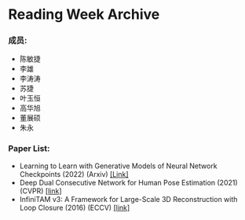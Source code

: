 # Reading Week Archive
### 成员:

- 陈敏捷
- 李雄
- 李涛涛
- 苏捷
- 叶玉恒
- 高华旭
- 董展硕
- 朱永

### Paper List:

- Learning to Learn with Generative Models of Neural Network Checkpoints (2022) (Arxiv) [[Link]](https://github.com/Jie-su/Reading_Week_Archive/blob/main/archive/2209.12892.pdf)
- Deep Dual Consecutive Network for Human Pose Estimation (2021) (CVPR) [[link]](https://github.com/Jie-su/Reading_Week_Archive/blob/main/archive/2103.07254.pdf)
- InfiniTAM v3: A Framework for Large-Scale 3D Reconstruction with Loop Closure (2016) (ECCV) [[link]](https://github.com/Jie-su/Reading_Week_Archive/blob/main/archive/1708.00783.pdf)